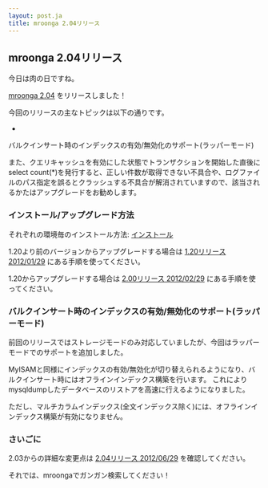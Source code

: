 ```yaml
---
layout: post.ja
title: mroonga 2.04リリース
---
```

## mroonga 2.04リリース

今日は肉の日ですね。

[mroonga 2.04](/ja/docs/news.html#release-2-04) をリリースしました！

今回のリリースの主なトピックは以下の通りです。

*
バルクインサート時のインデックスの有効/無効化のサポート(ラッパーモード)

また、クエリキャッシュを有効にした状態でトランザクションを開始した直後にselect
count(*)を発行すると、正しい件数が取得できない不具合や、ログファイルのパス指定を誤るとクラッシュする不具合が解消されていますので、該当されるかたはアップグレードをお勧めします。

### インストール/アップグレード方法

それぞれの環境毎のインストール方法:
[インストール](/ja/docs/install.html)

1.20より前のバージョンからアップグレードする場合は [1.20リリース
2012/01/29](/ja/docs/news.html#release-1-20)
にある手順を使ってください。

1.20からアップグレードする場合は [2.00リリース
2012/02/29](/ja/docs/news.html#release-2-00)
にある手順を使ってください。

### バルクインサート時のインデックスの有効/無効化のサポート(ラッパーモード)

前回のリリースではストレージモードのみ対応していましたが、今回はラッパーモードでのサポートを追加しました。

MyISAMと同様にインデックスの有効/無効化が切り替えられるようになり、バルクインサート時にはオフラインインデックス構築を行います。
これによりmysqldumpしたデータベースのリストアを高速に行えるようになりました。

ただし、マルチカラムインデックス(全文インデックス除く)には、オフラインインデックス構築が有効になりません。

### さいごに

2.03からの詳細な変更点は [2.04リリース
2012/06/29](/ja/docs/news.html#release-2-04) を確認してください。

それでは、mroongaでガンガン検索してください！
